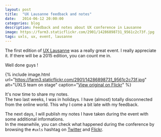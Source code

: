 ```yaml
---
layout: post
title:  "UX Lausanne feedback and notes"
date:   2014-06-12 20:00:00
categories: blog
description: Feedback and notes about UX conference in Lausanne
image: https://farm3.staticflickr.com/2901/14286898731_9561c2c73f.jpg
tags: uxls, ux, event, lausanne
---
```


The first edition of [UX Lausanne](http://2014.uxlausanne.com/) was a really great event. I really appreciate it. If there will be a 2015 edition, you can count me in.

Well done guys !

{% include image.html url="https://farm3.staticflickr.com/2901/14286898731_9561c2c73f.jpg" alt="UXLS team on stage" caption="[View original on Flickr](https://www.flickr.com/photos/uxlausanne/14286898731/)" %}

It's now time to share my notes.  
The two last weeks, I was in holidays. I have (almost) totally disconnected from the online world. This why I come a bit late with my feedback.

The next days, I will publish my notes I have taken during the event with some additional informations.  
In the meanwhile, you can check what happened during the conference by browsing the `#uxls` hashtag on [Twitter](https://twitter.com/search?q=%23uxls "#uxls tag on Twitter") and [Flickr](https://www.flickr.com/photos/tags/uxls/ "pictures tagged with #uxls on Flickr").
